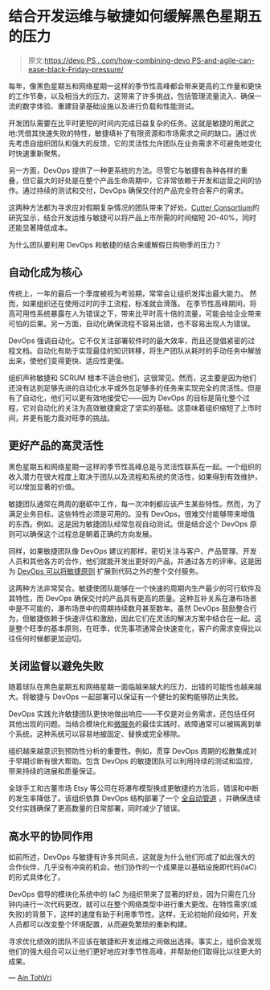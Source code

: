 # 结合开发运维与敏捷如何缓解黑色星期五的压力

> 原文:[https://devo PS . com/how-combining-devo PS-and-agile-can-ease-black-Friday-pressure/](https://devops.com/how-combining-devops-and-agile-can-ease-black-friday-pressure/)

每年，像黑色星期五和网络星期一这样的季节性高峰都会带来更高的工作量和更快的工作节奏，以及相当大的压力。这带来了许多挑战，包括管理流量流入、确保一流的数字体验、重建目录基础设施以及进行负载和性能测试。

开发团队需要在比平时更短的时间内完成日益复杂的任务。这就是敏捷的用武之地:凭借其快速失败的特性，敏捷填补了有限资源和市场需求之间的缺口。通过优先考虑自组织团队和强大的反馈，它的灵活性允许团队在业务需求不可避免地变化时快速重新聚焦。

另一方面，DevOps 提供了一种更系统的方法。尽管它与敏捷有各种各样的重叠，但它最大的好处是在整个产品生命周期中，它非常依赖于开发和运营之间的协作。通过持续的测试和交付，DevOps 确保交付的产品完全符合客户的需求。

这两种方法都为寻求应对假期复杂情况的团队带来了好处。[Cutter Consortium](https://www.cutter.com/article/merging-agile-and-devops-worth-pain-501791)的研究显示，结合开发运维与敏捷可以将产品上市所需的时间缩短 20-40%，同时还能显著降低成本。

为什么团队要利用 DevOps 和敏捷的结合来缓解假日购物季的压力？

## **自动化成为核心**

传统上，一年的最后一个季度被视为考验期，常常会让组织发挥出最大能力。 然而，如果组织还在使用过时的手工流程，标准就会滑落。 在季节性高峰期间，将高可用性系统暴露在人为错误之下，带来比平时高十倍的流量，可能会给企业带来可怕的后果。另一方面，自动化确保流程不容易出错，也不容易出现人为错误。

DevOps 强调自动化。它不仅关注部署软件时的最大效率，而且还提倡紧密的过程文档。自动化有助于实现最佳的知识转移，将生产团队从耗时的手动任务中解放出来，使他们变得更快、适应性更强。

组织声称敏捷和 SCRUM 根本不适合他们，这很常见。然而，这主要是因为他们还没有达到足够先进的自动化水平或外包足够多的任务来实现完全的灵活性。但是有了自动化，他们可以更有效地接受它——因为 DevOps 的目标是简化整个过程，它对自动化的关注为高效敏捷奠定了坚实的基础。这意味着组织缩短了上市时间，并更有能力面对旺季的挑战。

## **更好产品的高灵活性**

黑色星期五和网络星期一这样的季节性高峰总是与灵活性联系在一起。一个组织的收入潜力在很大程度上取决于团队以及流程和系统的灵活性，如果得到有效维护，可以增加显著的价值。

敏捷团队通常在两周的磨砺中工作，每一次冲刺都应该产生某些特性。然而，为了满足业务目标，这些特性必须是可用的。没有 DevOps，很难交付能够带来增值的东西。例如，这是因为敏捷团队经常忽视自动测试。但是结合这个 DevOps 原则可以确保这个过程总是朝着正确的方向发展。

同样，如果敏捷团队像 DevOps 建议的那样，密切关注与客户、产品管理、开发人员和其他各方的合作，他们就能开发出更好的产品，并通过各方的评审。这是因为 [DevOps 可以将敏捷原则](https://medium.com/@LazaroIbanez/agile-development-what-is-devops-what-are-the-benefits-ce9dcb210d42) 扩展到代码之外的整个交付服务。

这两种方法非常契合。敏捷使团队能够在一个快速的周期内生产最少的可行软件及其特性，而 DevOps 确保交付的产品具有更高的质量。这种互补关系在瀑布场景中是不可能的，瀑布场景中的周期持续数月甚至数年。虽然 DevOps 鼓励整合行为，但敏捷依赖于快速评估和激励，因此它们在灵活的解决方案中结合在一起。这是整个旺季的基本原则，在旺季，优先事项通常会快速变化，客户的需求变得比以往任何时候都更加迫切。

## **关闭监督以避免失败**

随着球队在黑色星期五和网络星期一面临越来越大的压力，出错的可能性也越来越大。将敏捷与 DevOps 一起部署可以保证有一个健壮的架构能够防止失败。

DevOps 实践允许敏捷团队更快地做出响应——不仅是对业务需求，还包括任何其他出现的问题。当结合模块化和[微服务](https://devops.com/five-microservices-worst-practices/)的最佳实践时，故障通常可以被隔离到单个系统。这种系统可以容易地被固定、替换或完全移除。

组织越来越意识到预防性分析的重要性。例如，贯穿 DevOps 周期的松散集成对于早期诊断有很大帮助。包含 DevOps 的敏捷团队可以利用持续的测试和监控，带来持续的进展和质量保证。

全球手工和古董市场 Etsy 等公司在将瀑布模型换成更敏捷的方法后，错误和中断的发生率降低了。该组织依靠 DevOps 结构部署了一个 [全自动管道](https://techbeacon.com/devops/10-companies-killing-it-devops) ，并确保连续交付实践确保了更高数量的日常部署，同时减少了错误。

## **高水平的协同作用**

如前所述，DevOps 与敏捷有许多共同点，这就是为什么他们形成了如此强大的合作伙伴，几乎没有冲突的机会。他们协作的一个成果是以基础设施即代码(IaC)的形式具体化了。

DevOps 倡导的模块化系统中的 IaC 为组织带来了显著的好处，因为只需在几分钟内进行一次代码更改，就可以在整个网络类型中进行重大更改。在特性需求(或失败)的背景下，这样的速度有助于利用季节性。这样，无论初始阶段如何，开发人员都可以改变整个环境配置，从而避免繁琐的重新构建。

寻求优化绩效的团队不应该在敏捷和开发运维之间做出选择。事实上，组织会发现他们的强大组合可以让他们更好地应对季节性高峰，并帮助他们取得比以往更大的成果。

— [Ain TohVri](https://devops.com/author/ain-tohvri/)